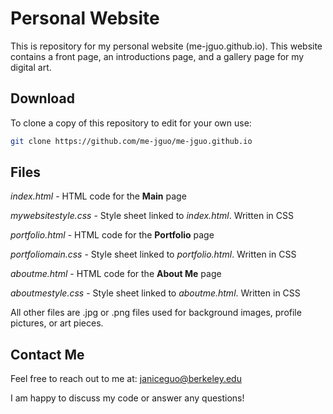 # Personal Website

This is repository for my personal website (me-jguo.github.io). This website contains a front page, an introductions page, and a gallery page for my digital art.



## Download

To clone a copy of this repository to edit for your own use:

```bash
git clone https://github.com/me-jguo/me-jguo.github.io
```

## Files

*index.html* - HTML code for the **Main** page

*mywebsitestyle.css* - Style sheet linked to *index.html*. Written in CSS

*portfolio.html* - HTML code for the **Portfolio** page

*portfoliomain.css* - Style sheet linked to *portfolio.html*. Written in CSS

*aboutme.html* - HTML code for the **About Me** page

*aboutmestyle.css* - Style sheet linked to *aboutme.html*. Written in CSS


All other files are .jpg or .png files used for background images, profile pictures, or art pieces.



## Contact Me

Feel free to reach out to me at: janiceguo@berkeley.edu

I am happy to discuss my code or answer any questions!

